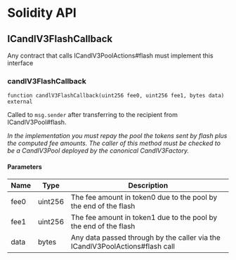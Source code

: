 # Solidity API

## ICandlV3FlashCallback

Any contract that calls ICandlV3PoolActions#flash must implement this interface

### candlV3FlashCallback

```solidity
function candlV3FlashCallback(uint256 fee0, uint256 fee1, bytes data) external
```

Called to `msg.sender` after transferring to the recipient from ICandlV3Pool#flash.

_In the implementation you must repay the pool the tokens sent by flash plus the computed fee amounts.
The caller of this method must be checked to be a CandlV3Pool deployed by the canonical CandlV3Factory._

#### Parameters

| Name | Type | Description |
| ---- | ---- | ----------- |
| fee0 | uint256 | The fee amount in token0 due to the pool by the end of the flash |
| fee1 | uint256 | The fee amount in token1 due to the pool by the end of the flash |
| data | bytes | Any data passed through by the caller via the ICandlV3PoolActions#flash call |

